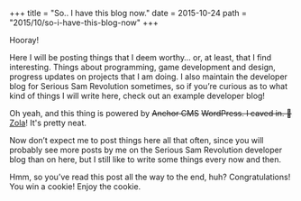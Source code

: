 +++
title = "So.. I have this blog now."
date = 2015-10-24
path = "2015/10/so-i-have-this-blog-now"
+++

Hooray!

<!-- more -->

Here I will be posting things that I deem worthy… or, at least, that I find interesting. Things about programming, game development and design, progress updates on projects that I am doing. I also maintain the developer blog for Serious Sam Revolution sometimes, so if you’re curious as to what kind of things I will write here, check out an example developer blog!

Oh yeah, and this thing is powered by ~~Anchor CMS~~ ~~WordPress. I caved in. 🙁~~ [Zola](https://www.getzola.org/)! It's pretty neat.

Now don’t expect me to post things here all that often, since you will probably see more posts by me on the Serious Sam Revolution developer blog than on here, but I still like to write some things every now and then.

Hmm, so you’ve read this post all the way to the end, huh? Congratulations! You win a cookie! Enjoy the cookie.
